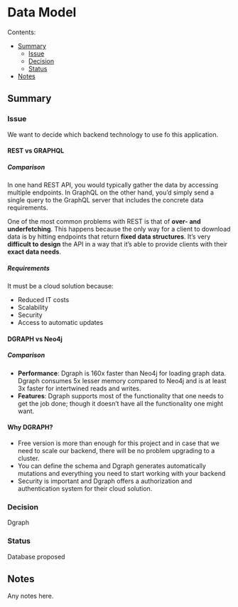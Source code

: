 # Data Model

Contents:

* [Summary](#summary)
  * [Issue](#issue)
  * [Decision](#decision)
  * [Status](#status)
* [Notes](#notes)


## Summary


### Issue

We want to decide which backend technology to use fo this application.

#### REST vs GRAPHQL

##### **Comparison**

In one hand REST API, you would typically gather the data by accessing multiple endpoints. In GraphQL on the other hand, you’d simply send a single query to the GraphQL server that includes the concrete data requirements.

One of the most common problems with REST is that of **over- and underfetching**. This happens because the only way for a client to download data is by hitting endpoints that return **fixed data structures**. It’s very **difficult to design** the API in a way that it’s able to provide clients with their **exact data needs**.

##### **Requirements**

It must be a cloud solution because: 

* Reduced IT costs
* Scalability
* Security
* Access to automatic updates

#### **DGRAPH vs Neo4j**

##### **Comparison**

* **Performance**: Dgraph is 160x faster than Neo4j for loading graph data. Dgraph consumes 5x lesser memory compared to Neo4j and is at least 3x faster for intertwined reads and writes.
* **Features**: Dgraph supports most of the functionality that one needs to get the job done; though it doesn’t have all the functionality one might want.

#### **Why DGRAPH?**

* Free version is more than enough for this project and in case that we need to scale our backend, there will be no problem upgrading to a cluster.
* You can define the schema and Dgraph generates automatically mutations and everything you need to start working with your backend
* Security is important and Dgraph offers a authorization and authentication system for their cloud solution.

### Decision

Dgraph

### Status

Database proposed 


## Notes

Any notes here.
